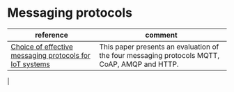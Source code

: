 # Messaging protocols

|reference| comment  |
|--|--|
| [Choice of effective messaging protocols for IoT systems](resource/Choice_of_effective_messaging_protocols_for_IoT_systems.pdf) | This paper presents an evaluation of the four messaging protocols MQTT, CoAP, AMQP and HTTP. 
 |
 
<!--stackedit_data:
eyJoaXN0b3J5IjpbLTE1MDgyNjM5OTEsLTQ4Mjk2NzQ1Ml19
-->
